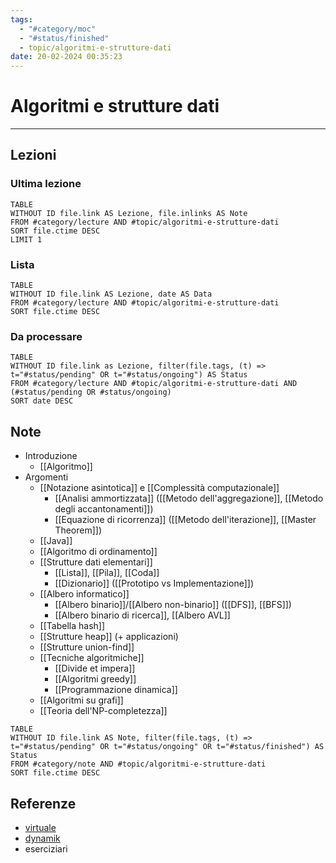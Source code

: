```yaml
---
tags:
  - "#category/moc"
  - "#status/finished"
  - topic/algoritmi-e-strutture-dati
date: 20-02-2024 00:35:23
---
```

# Algoritmi e strutture dati
---
## Lezioni
### Ultima lezione
```dataview
TABLE
WITHOUT ID file.link AS Lezione, file.inlinks AS Note
FROM #category/lecture AND #topic/algoritmi-e-strutture-dati
SORT file.ctime DESC
LIMIT 1
```

### Lista
```dataview
TABLE
WITHOUT ID file.link AS Lezione, date AS Data
FROM #category/lecture AND #topic/algoritmi-e-strutture-dati
SORT file.ctime DESC
```

### Da processare
```dataview
TABLE
WITHOUT ID file.link as Lezione, filter(file.tags, (t) => t="#status/pending" OR t="#status/ongoing") AS Status
FROM #category/lecture AND #topic/algoritmi-e-strutture-dati AND (#status/pending OR #status/ongoing)
SORT date DESC
```

## Note
- Introduzione
	- [[Algoritmo]]
- Argomenti
	- [[Notazione asintotica]] e [[Complessità computazionale]]
		- [[Analisi ammortizzata]] ([[Metodo dell'aggregazione]], [[Metodo degli accantonamenti]])
		- [[Equazione di ricorrenza]] ([[Metodo dell'iterazione]], [[Master Theorem]])
	- [[Java]]
	- [[Algoritmo di ordinamento]]
	- [[Strutture dati elementari]]
		- [[Lista]], [[Pila]], [[Coda]]
		- [[Dizionario]] ([[Prototipo vs Implementazione]])
	- [[Albero informatico]]
		- [[Albero binario]]/[[Albero non-binario]] ([[DFS]], [[BFS]])
		- [[Albero binario di ricerca]], [[Albero AVL]]
	- [[Tabella hash]]
	- [[Strutture heap]] (+ applicazioni)
	- [[Strutture union-find]]
	- [[Tecniche algoritmiche]]
		- [[Divide et impera]]
		- [[Algoritmi greedy]]
		- [[Programmazione dinamica]]
	- [[Algoritmi su grafi]]
	- [[Teoria dell'NP-completezza]]

```dataview
TABLE
WITHOUT ID file.link AS Note, filter(file.tags, (t) => t="#status/pending" OR t="#status/ongoing" OR t="#status/finished") AS Status
FROM #category/note AND #topic/algoritmi-e-strutture-dati
SORT file.ctime DESC
```

## Referenze
- [virtuale](https://virtuale.unibo.it/course/view.php?id=47424)
- [dynamik](https://dynamik.vercel.app/algoritmi-e-strutture-di-dati?from=informatica)
- eserciziari